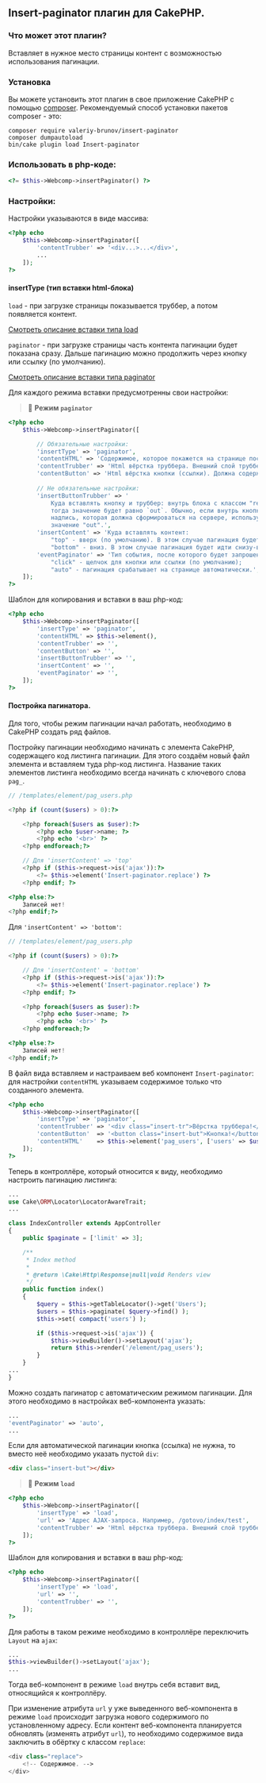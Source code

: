 ## Insert-paginator плагин для CakePHP.

### Что может этот плагин?

Вставляет в нужное место страницы контент с возможностью использования пагинации.

### Установка

Вы можете установить этот плагин в свое приложение CakePHP с помощью [composer](https://getcomposer.org).
Рекомендуемый способ установки пакетов composer - это:

```
composer require valeriy-brunov/insert-paginator
composer dumpautoload
bin/cake plugin load Insert-paginator
```

### Использовать в php-коде:

```php
<?= $this->Webcomp->insertPaginator() ?>
```

### Настройки:

Настройки указываются в виде массива:

```php
<?php echo
    $this->Webcomp->insertPaginator([
        'contentTrubber' => '<div...>...</div>',
        ...
    ]);
?>
```

#### insertType (тип вставки html-блока)

`load` - при загрузке страницы показывается труббер, а потом появляется контент.

[Смотреть описание вставки типа load](#load)

`paginator` - при загрузке страницы часть контента пагинации будет показана сразу. Дальше пагинацию
можно продолжить через кнопку или ссылку (по умолчанию).

[Смотреть описание вставки типа paginator](#pag)

Для каждого режима вставки предусмотренны свои настройки:

<a name="pag"></a>
> :memo: __Режим `paginator`__

```php
<?php echo
    $this->Webcomp->insertPaginator([

        // Обязательные настройки:
        'insertType' => 'paginator',
        'contentHTML' => 'Содержимое, которое покажется на странице после её первой загрузки.',
        'contentTrubber' => 'Html вёрстка труббера. Внешний слой труббера должен содержать класс "insert-tr".',
        'contentButton' => 'Html вёрстка кнопки (ссылки). Должна содержать класс "insert-but".',
        
        // Не обязательные настройки:
        'insertButtonTrubber' => '
            Куда вставлять кнопку и труббер: внутрь блока с классом "replace" - значение "in" или за пределы блока `replace`:
            тогда значение будет равно `out`. Обычно, если внутрь кнопки для продоления пагинации необходимо вставить некоторую
            надпись, которая должна сформироваться на сервере, используют значение "in". По умолчанию установлено
            значение "out".',
        'insertContent' => 'Куда вставлять контент:
            "top" - вверх (по умолчанию). В этом случае пагинация будет идти сверху-вниз;
            "bottom" - вниз. В этом случае пагинация будет идти снизу-вверх.',
        'eventPaginator' => 'Тип события, после которого будет запрошена следующая партия контента:
            "click" - щелчок для кнопки или ссылки (по умолчанию);
            "auto" - пагинация срабатывает на странице автоматически.',
    ]);
?>
```

Шаблон для копирования и вставки в ваш php-код:

```php
<?php echo
    $this->Webcomp->insertPaginator([
        'insertType' => 'paginator',
        'contentHTML' => $this->element(),
        'contentTrubber' => '',
        'contentButton' => '',
        'insertButtonTrubber' => '',
        'insertContent' => '',
        'eventPaginator' => '',
    ]);
?>
```

#### Постройка пагинатора.

Для того, чтобы режим пагинации начал работать, необходимо в CakePHP создать ряд файлов.

Постройку пагинации необходимо начинать с элемента CakePHP, содержащего код листинга пагинации. Для этого
создаём новый файл элемента и вставляем туда php-код листинга. Название таких элементов листинга необходимо
всегда начинать с ключевого слова `pag_`.

```php
// /templates/element/pag_users.php

<?php if (count($users) > 0):?>

    <?php foreach($users as $user):?>
        <?php echo $user->name; ?>
        <?php echo '<br>' ?>
    <?php endforeach;?>

    // Для 'insertContent' => 'top'
    <?php if ($this->request->is('ajax')):?>
        <?= $this->element('Insert-paginator.replace') ?>
    <?php endif; ?>

<?php else:?>
    Записей нет!
<?php endif;?>
```

Для `'insertContent' => 'bottom'`:

```php
// /templates/element/pag_users.php

<?php if (count($users) > 0):?>

    // Для 'insertContent' = 'bottom'
    <?php if ($this->request->is('ajax')):?>
        <?= $this->element('Insert-paginator.replace') ?>
    <?php endif; ?>

    <?php foreach($users as $user):?>
        <?php echo $user->name; ?>
        <?php echo '<br>' ?>
    <?php endforeach;?>

<?php else:?>
    Записей нет!
<?php endif;?>
```

В файл вида вставляем и настраиваем веб компонент `Insert-paginator`:
для настройки `contentHTML` указываем содержимое только что созданного элемента.

```php
<?php echo
    $this->Webcomp->insertPaginator([
        'insertType' => 'paginator',
        'contentTrubber' => '<div class="insert-tr">Вёрстка труббера!</div>',
        'contentButton'  => '<button class="insert-but">Кнопка!</button>',
        'contentHTML'    => $this->element('pag_users', ['users' => $users]),// Наш созданный элемент `pag_users`.
    ]);
?>
```

Теперь в контроллёре, который относится к виду, необходимо настроить пагинацию листинга:

```php
...
use Cake\ORM\Locator\LocatorAwareTrait;
...

class IndexController extends AppController
{
    public $paginate = ['limit' => 3];

    /**
     * Index method
     *
     * @return \Cake\Http\Response|null|void Renders view
     */
    public function index()
    {
        $query = $this->getTableLocator()->get('Users');
        $users = $this->paginate( $query->find() );
        $this->set( compact('users') );

        if ($this->request->is('ajax')) {
            $this->viewBuilder()->setLayout('ajax');
            return $this->render('/element/pag_users');
        }
    }
...
}
```

Можно создать пагинатор с автоматическим режимом пагинации. Для этого необходимо в настройках
веб-компонента указать:

```php
...
'eventPaginator' => 'auto',
...
```

Если для автоматической пагинации кнопка (ссылка) не нужна, то вместо неё необходимо указать пустой `div`:

```html
<div class="insert-but"></div>
```

<a name="load"></a>
> :memo: __Режим `load`__

```php
<?php echo
    $this->Webcomp->insertPaginator([
        'insertType' => 'load',
        'url' => 'Адрес AJAX-запроса. Например, /gotovo/index/test',
        'contentTrubber' => 'Html вёрстка труббера. Внешний слой труббера должен содержать класс "insert-tr".',
    ]);
?>
```

Шаблон для копирования и вставки в ваш php-код:

```php
<?php echo
    $this->Webcomp->insertPaginator([
        'insertType' => 'load',
        'url' => '',
        'contentTrubber' => '',
    ]);
?>
```

Для работы в таком режиме необходимо в контроллёре переключить `Layout` на `ajax`:

```php
...
$this->viewBuilder()->setLayout('ajax');
...
```

Тогда веб-компонент в режиме `load` внутрь себя вставит вид, относящийся к контроллёру.

При изменение атрибута `url` у уже выведенного веб-компонента в режиме `load` происходит загрузка
нового содержимого по установленному адресу. Если контент веб-компонента планируется обновлять
(изменять атрибут `url`), то необходимо содержимое вида заключить в обёртку с классом `replace`:

```php
<div class="replace">
    <!-- Содержимое. -->
</div>
```





